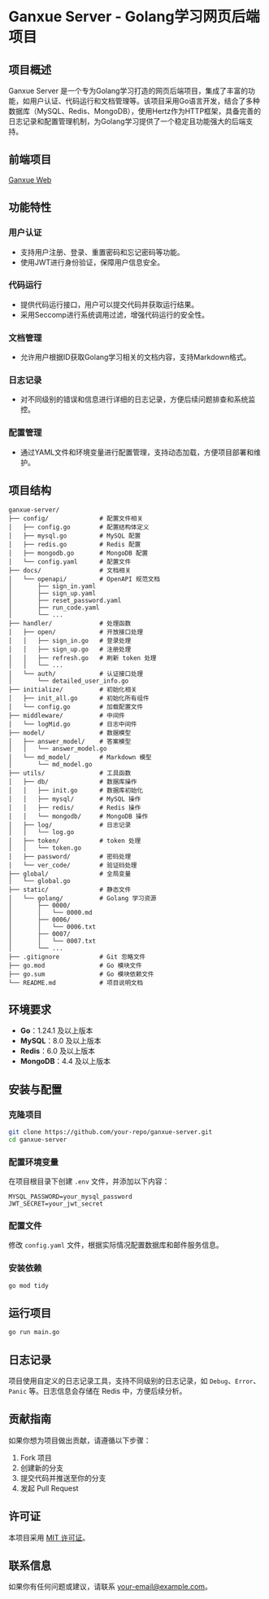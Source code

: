 # Ganxue Server - Golang学习网页后端项目

## 项目概述
Ganxue Server 是一个专为Golang学习打造的网页后端项目，集成了丰富的功能，如用户认证、代码运行和文档管理等。该项目采用Go语言开发，结合了多种数据库（MySQL、Redis、MongoDB），使用Hertz作为HTTP框架，具备完善的日志记录和配置管理机制，为Golang学习提供了一个稳定且功能强大的后端支持。

## 前端项目
[Ganxue Web](https://github.com/gangantongxue/ganxue-web)

## 功能特性
### 用户认证
- 支持用户注册、登录、重置密码和忘记密码等功能。
- 使用JWT进行身份验证，保障用户信息安全。

### 代码运行
- 提供代码运行接口，用户可以提交代码并获取运行结果。
- 采用Seccomp进行系统调用过滤，增强代码运行的安全性。

### 文档管理
- 允许用户根据ID获取Golang学习相关的文档内容，支持Markdown格式。

### 日志记录
- 对不同级别的错误和信息进行详细的日志记录，方便后续问题排查和系统监控。

### 配置管理
- 通过YAML文件和环境变量进行配置管理，支持动态加载，方便项目部署和维护。

## 项目结构
```plaintext
ganxue-server/
├── config/              # 配置文件相关
│   ├── config.go        # 配置结构体定义
│   ├── mysql.go         # MySQL 配置
│   ├── redis.go         # Redis 配置
│   ├── mongodb.go       # MongoDB 配置
│   └── config.yaml      # 配置文件
├── docs/                # 文档相关
│   └── openapi/         # OpenAPI 规范文档
│       ├── sign_in.yaml
│       ├── sign_up.yaml
│       ├── reset_password.yaml
│       ├── run_code.yaml
│       └── ...
├── handler/             # 处理函数
│   ├── open/            # 开放接口处理
│   │   ├── sign_in.go   # 登录处理
│   │   ├── sign_up.go   # 注册处理
│   │   ├── refresh.go   # 刷新 token 处理
│   │   └── ...
│   └── auth/            # 认证接口处理
│       └── detailed_user_info.go
├── initialize/          # 初始化相关
│   ├── init_all.go      # 初始化所有组件
│   └── config.go        # 加载配置文件
├── middleware/          # 中间件
│   └── logMid.go        # 日志中间件
├── model/               # 数据模型
│   ├── answer_model/    # 答案模型
│   │   └── answer_model.go
│   └── md_model/        # Markdown 模型
│       └── md_model.go
├── utils/               # 工具函数
│   ├── db/              # 数据库操作
│   │   ├── init.go      # 数据库初始化
│   │   ├── mysql/       # MySQL 操作
│   │   ├── redis/       # Redis 操作
│   │   └── mongodb/     # MongoDB 操作
│   ├── log/             # 日志记录
│   │   └── log.go
│   ├── token/           # token 处理
│   │   └── token.go
│   ├── password/        # 密码处理
│   └── ver_code/        # 验证码处理
├── global/              # 全局变量
│   └── global.go
├── static/              # 静态文件
│   └── golang/          # Golang 学习资源
│       ├── 0000/
│       │   └── 0000.md
│       ├── 0006/
│       │   └── 0006.txt
│       ├── 0007/
│       │   └── 0007.txt
│       └── ...
├── .gitignore           # Git 忽略文件
├── go.mod               # Go 模块文件
├── go.sum               # Go 模块依赖文件
└── README.md            # 项目说明文档
```

## 环境要求
- **Go**：1.24.1 及以上版本
- **MySQL**：8.0 及以上版本
- **Redis**：6.0 及以上版本
- **MongoDB**：4.4 及以上版本

## 安装与配置
### 克隆项目
```sh
git clone https://github.com/your-repo/ganxue-server.git
cd ganxue-server
```

### 配置环境变量
在项目根目录下创建 `.env` 文件，并添加以下内容：
```plaintext
MYSQL_PASSWORD=your_mysql_password
JWT_SECRET=your_jwt_secret
```

### 配置文件
修改 `config.yaml` 文件，根据实际情况配置数据库和邮件服务信息。

### 安装依赖
```sh
go mod tidy
```

## 运行项目
```sh
go run main.go
```

## 日志记录
项目使用自定义的日志记录工具，支持不同级别的日志记录，如 `Debug`、`Error`、`Panic` 等。日志信息会存储在 Redis 中，方便后续分析。

## 贡献指南
如果你想为项目做出贡献，请遵循以下步骤：
1. Fork 项目
2. 创建新的分支
3. 提交代码并推送至你的分支
4. 发起 Pull Request

## 许可证
本项目采用 [MIT 许可证](LICENSE)。

## 联系信息
如果你有任何问题或建议，请联系 [your-email@example.com](mailto:your-email@example.com)。